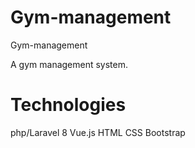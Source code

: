 
# Gym-management
Gym-management

A gym management system.

# Technologies
php/Laravel 8
Vue.js
HTML
CSS
Bootstrap


